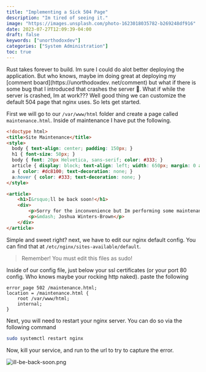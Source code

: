```yaml
---
title: "Implementing a Sick 504 Page"
description: "Im tired of seeing it."
image: "https://images.unsplash.com/photo-1623018035782-b269248df916"
date: 2023-07-27T12:09:39-04:00
draft: false
keywords: ["unorthodoxdev"]
categories: ["System Administration"]
toc: true
---
```


Rust takes forever to build. Im sure I could do alot better deploying the application. But who knows, maybe im doing great at deploying my [comment board](https://unorthodoxdev. net/comment) but what if there is some bug that I introduced that crashes the server 👻. What if while the server is crashed, Im at work??? Well good thing we can customize the default 504 page that nginx uses. So lets get started.

First we will go to our `/var/www/html` folder and create a page called `maintenance.html`. Inside of maintenance I have put the following.

```html
<!doctype html>
<title>Site Maintenance</title>
<style>
  body { text-align: center; padding: 150px; }
  h1 { font-size: 50px; }
  body { font: 20px Helvetica, sans-serif; color: #333; }
  article { display: block; text-align: left; width: 650px; margin: 0 auto; }
  a { color: #dc8100; text-decoration: none; }
  a:hover { color: #333; text-decoration: none; }
</style>

<article>
    <h1>I&rsquo;ll be back soon!</h1>
    <div>
        <p>Sorry for the inconvenience but Im performing some maintenance at the moment. If you need to you can always <a href="mailto:joshuawintersbrown@gmail.com">contact me</a>, otherwise I&rsquo;ll be back online shortly!</p>
        <p>&mdash; Joshua Winters-Brown</p>
    </div>
</article>
```

Simple and sweet right? next, we have to edit our nginx default config. You can find that at `/etc/nginx/sites-available/default`.

> Remember! You must edit this files as sudo!

Inside of our config file, just below your ssl certificates (or your port 80 config. Who knows maybe your rocking http naked). paste the following

```config
error_page 502 /maintenance.html;
location = /maintenance.html {
    root /var/www/html;
    internal;
}
```

Next, you will need to restart your nginx server. You can do so via the following command

```bash
sudo systemctl restart nginx
```

Now, kill your service, and run to the url to try to capture the error.

![ill-be-back-soon.png](https://pasteboard.co/HtneDCu6qMmC.png)
